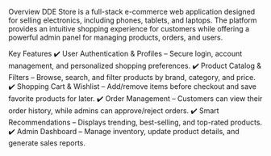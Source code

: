 Overview
DDE Store is a full-stack e-commerce web application designed for selling electronics, including phones, tablets, and laptops. The platform provides an intuitive shopping experience for customers while offering a powerful admin panel for managing products, orders, and users.

Key Features
✔️ User Authentication & Profiles – Secure login, account management, and personalized shopping preferences.
✔️ Product Catalog & Filters – Browse, search, and filter products by brand, category, and price.
✔️ Shopping Cart & Wishlist – Add/remove items before checkout and save favorite products for later.
✔️ Order Management – Customers can view their order history, while admins can approve/reject orders.
✔️ Smart Recommendations – Displays trending, best-selling, and top-rated products.
✔️ Admin Dashboard – Manage inventory, update product details, and generate sales reports.
